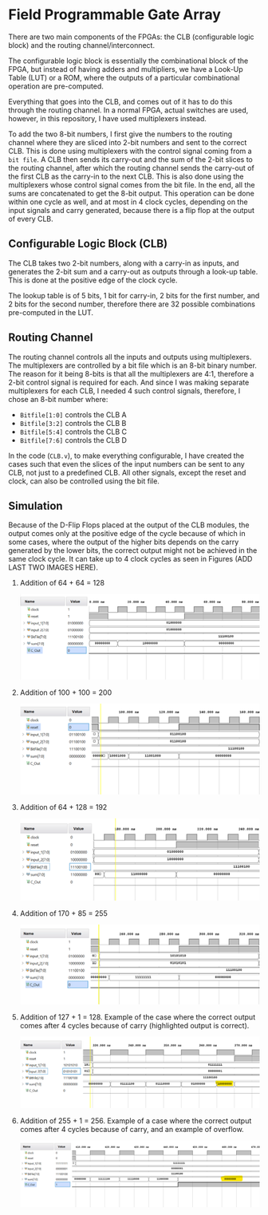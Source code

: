 # Field Programmable Gate Array

There are two main components of the FPGAs: the CLB (configurable logic block) and the routing channel/interconnect.

The configurable logic block is essentially the combinational block of the FPGA, but instead of having adders and multipliers, we have a Look-Up Table (LUT) or a ROM, where the outputs of a particular combinational operation are pre-computed.

Everything that goes into the CLB, and comes out of it has to do this through the routing channel. In a normal FPGA, actual switches are used, however, in this repository, I have used multiplexers instead. 

To add the two 8-bit numbers, I first give the numbers to the routing channel where they are sliced into 2-bit numbers and sent to the correct CLB. This is done using multiplexers with the control signal coming from a ``bit file``. A CLB then sends its carry-out and the sum of the 2-bit slices to the routing channel, after which the routing channel sends the carry-out of the first CLB as the carry-in to the next CLB. This is also done using the multiplexers whose control signal comes from the bit file. In the end, all the sums are concatenated to get the 8-bit output. This operation can be done within one cycle as well, and at most in 4 clock cycles, depending on the input signals and carry generated, because there is a flip flop at the output of every CLB.

## Configurable Logic Block (CLB)
The CLB takes two 2-bit numbers, along with a carry-in as inputs, and generates the 2-bit sum and a carry-out as outputs through a look-up table. This is done at the positive edge of the clock cycle.

The lookup table is of 5 bits, 1 bit for carry-in, 2 bits for the first number, and 2 bits for the second number, therefore there are 32 possible combinations pre-computed in the LUT. 

## Routing Channel
The routing channel controls all the inputs and outputs using multiplexers. The multiplexers are controlled by a bit file which is an 8-bit binary number. The reason for it being 8-bits is that all the multiplexers are 4:1, therefore a 2-bit control signal is required for each. And since I was making separate multiplexers for each CLB, I needed 4 such control signals, therefore, I chose an 8-bit number where:

- ``Bitfile[1:0]`` controls the CLB A
- ``Bitfile[3:2]`` controls the CLB B
- ``Bitfile[5:4]`` controls the CLB C
- ``Bitfile[7:6]`` controls the CLB D

In the code (``CLB.v``), to make everything configurable, I have created the cases such that even the slices of the input numbers can be sent to any CLB, not just to a predefined CLB. All other signals, except the reset and clock, can also be controlled using the bit file.

## Simulation
Because of the D-Flip Flops placed at the output of the CLB modules, the output comes only at the positive edge of the cycle because of which in some cases, where the output of the higher bits depends on the carry generated by the lower bits, the correct output might not be achieved in the same clock cycle. It can take up to 4 clock cycles as seen in Figures (ADD LAST TWO IMAGES HERE).

1. Addition of 64 + 64 = 128
   <p align="center">
   <img src="img/wf-1.png" alt="waveform">
  </p>

2. Addition of 100 + 100 = 200
   <p align="center">
    <img src="img/wf-2.png" alt="waveform">
   </p>

3. Addition of 64 + 128 = 192
   <p align="center">
    <img src="img/wf-3.png" alt="waveform">
   </p>

4. Addition of 170 + 85 = 255
   <p align="center">
    <img src="img/wf-4.png" alt="waveform">
   </p>

5. Addition of 127 + 1 = 128. Example of the case where the correct output comes after 4 cycles because of carry (highlighted output is correct).
   <p align="center">
    <img src="img/wf-5.png" alt="waveform">
   </p>

6. Addition of 255 + 1 = 256. Example of a case where the correct output comes after 4 cycles because of carry, and an example of overflow.
   <p align="center">
    <img src="img/wf-6.png" alt="waveform">
   </p>
